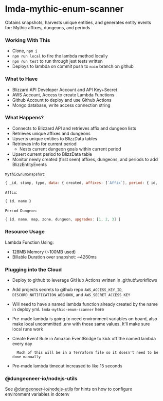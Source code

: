 # lmda-mythic-enum-scanner
Obtains snapshots, harvests unique entities, and generates entity events for: Mythic affixes, dungeons, and periods

### Working With This
- Clone, `npm i`
- `npm run local` to fire the lambda method locally
- `npm run test` to run through jest tests written
- Deploys to lambda on commit push to `main` branch on github

### What to Have
- Blizzard API Developer Account and API Key+Secret
- AWS Account, Access to create Lambda Functions
- Github Account to deploy and use Github Actions
- Mongo database, write access connection string

### What Happens?
- Connects to Blizzard API and retrieves affix and dungeon lists
- Retrieves unique affixes and dungeons
- Upserts unique entities to BlizzData tables
- Retrieves info for current period
    - Nests current dungeon goals within current period
- Upsert current period to BlizzData table
- Monitor newly created (first seen) affixes, dungeons, and periods to add BlizzEntityEvents


`MythicEnumSnapshot`:
```js
{ _id, stamp, type, data: { created, affixes: [`Affix`], period: { id, start_timestamp, end_timestamp, dungeons: [`Period Dungeon`] } }}
```

`Affix`:
```js
{ id, name }
```


`Period Dungeon`:
```js
{ id, name, map, zone, dungeon, upgrades: [1, 2, 3] }
```

### Resource Usage
Lambda Function Using:
- 128MB Memory (~100MB used)
- Billable Duration over snapshot: ~4260ms

### Plugging into the Cloud
- Deploy to github to leverage GitHub Actions written in .github\workflows
- Add projects secrets to github repo `AWS_ACCESS_KEY_ID`, `DISCORD_NOTIFICATION_WEBHOOK`, and `AWS_SECRET_ACCESS_KEY`
- Will need to have a named lambda function already created by the name in deploy yml. `lmda-mythic-enum-scanner` here
- Pre-made lambda is going to need environment variables on board, also make local uncommitted .env with those same values. It'll make sure local runs work
- Create Event Rule in Amazon EventBridge to kick off the named lambda every day

        Much of this will be in a Terraform file so it doesn't need to be done manually
- Pre-made lambda timeout increased to like 15 seconds

### @dungeoneer-io/nodejs-utils
See [@dungeoneer-io/nodejs-utils](https://github.com/dungeoneer-io/nodejs-utils) for hints on how to configure environment variables in dotenv